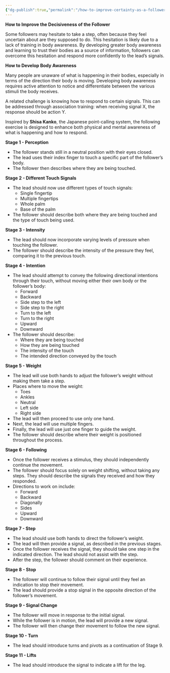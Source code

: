 ```yaml
---
{"dg-publish":true,"permalink":"/how-to-improve-certainty-as-a-follower/","created":"2024-09-26T10:28:29.194-04:00","updated":"2024-09-26T11:21:54.506-04:00"}
---
```



**How to Improve the Decisiveness of the Follower**

Some followers may hesitate to take a step, often because they feel uncertain about are they supposed to do. This hesitation is likely due to a lack of training in body awareness. By developing greater body awareness and learning to trust their bodies as a source of information, followers can overcome this hesitation and respond more confidently to the lead’s signals.

**How to Develop Body Awareness**

Many people are unaware of what is happening in their bodies, especially in terms of the direction their body is moving. Developing body awareness requires active attention to notice and differentiate between the various stimuli the body receives.

A related challenge is knowing how to respond to certain signals. This can be addressed through association training: when receiving signal X, the response should be action Y.

Inspired by **Shisa Kanko**, the Japanese point-calling system, the following exercise is designed to enhance both physical and mental awareness of what is happening and how to respond.

**Stage 1 - Perception**
- The follower stands still in a neutral position with their eyes closed.
- The lead uses their index finger to touch a specific part of the follower’s body.
- The follower then describes where they are being touched.

**Stage 2 - Different Touch Signals**
- The lead should now use different types of touch signals:
	- Single fingertip
	- Multiple fingertips
	- Whole palm
	- Base of the palm
- The follower should describe both where they are being touched and the type of touch being used.

**Stage 3 - Intensity**
- The lead should now incorporate varying levels of pressure when touching the follower.
- The follower should describe the intensity of the pressure they feel, comparing it to the previous touch.

**Stage 4 - Intention**
- The lead should attempt to convey the following directional intentions through their touch, without moving either their own body or the follower’s body:
	- Forward
	- Backward
	- Side step to the left
	- Side step to the right
	- Turn to the left
	- Turn to the right
	- Upward
	- Downward
- The follower should describe:
	- Where they are being touched
	- How they are being touched
	- The intensity of the touch
	- The intended direction conveyed by the touch

**Stage 5 - Weight**
- The lead will use both hands to adjust the follower’s weight without making them take a step.
- Places where to move the weight:
	- Toes
	- Ankles
	- Neutral
	- Left side
	- Right side
- The lead will then proceed to use only one hand.
- Next, the lead will use multiple fingers.
- Finally, the lead will use just one finger to guide the weight.
- The follower should describe where their weight is positioned throughout the process.

**Stage 6 - Following**
- Once the follower receives a stimulus, they should independently continue the movement.
- The follower should focus solely on weight shifting, without taking any steps. They should describe the signals they received and how they responded.
- Directions to work on include:
	- Forward
	- Backward
	- Diagonally
	- Sides
	- Upward
	- Downward

**Stage 7 - Step**
- The lead should use both hands to direct the follower’s weight.
- The lead will then provide a signal, as described in the previous stages.
- Once the follower receives the signal, they should take one step in the indicated direction. The lead should not assist with the step.
- After the step, the follower should comment on their experience.

**Stage 8 - Stop**
- The follower will continue to follow their signal until they feel an indication to stop their movement.
- The lead should provide a stop signal in the opposite direction of the follower’s movement.

 **Stage 9 - Signal Change**
 - The follower will move in response to the initial signal.
- While the follower is in motion, the lead will provide a new signal.
- The follower will then change their movement to follow the new signal.

**Stage 10 - Turn**
- The lead should introduce turns and pivots as a continuation of Stage 9.

**Stage 11 - Lifts**
- The lead should introduce the signal to indicate a lift for the leg.
